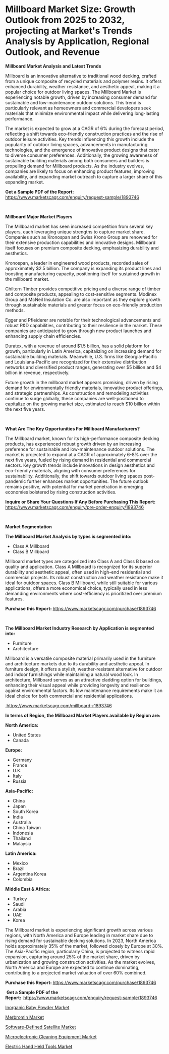 <p><h1>Millboard Market Size: Growth Outlook from 2025 to 2032, projecting at Market's Trends Analysis by Application, Regional Outlook, and Revenue</h1></p><p><strong>Millboard Market Analysis and Latest Trends</strong></p>
<p><p>Millboard is an innovative alternative to traditional wood decking, crafted from a unique composite of recycled materials and polymer resins. It offers enhanced durability, weather resistance, and aesthetic appeal, making it a popular choice for outdoor living spaces. The Millboard Market is experiencing notable growth, driven by increasing consumer demand for sustainable and low-maintenance outdoor solutions. This trend is particularly relevant as homeowners and commercial developers seek materials that minimize environmental impact while delivering long-lasting performance.</p><p>The market is expected to grow at a CAGR of 6% during the forecast period, reflecting a shift towards eco-friendly construction practices and the rise of outdoor leisure activities. Key trends influencing this growth include the popularity of outdoor living spaces, advancements in manufacturing technologies, and the emergence of innovative product designs that cater to diverse consumer preferences. Additionally, the growing awareness of sustainable building materials among both consumers and builders is propelling demand for Millboard products. As the industry evolves, companies are likely to focus on enhancing product features, improving availability, and expanding market outreach to capture a larger share of this expanding market.</p></p>
<p><strong>Get a Sample PDF of the Report:&nbsp;</strong> <a href="https://www.marketscagr.com/enquiry/request-sample/1893746?utm_campaign=2107&utm_medium=2&utm_source=Github&utm_content=ia&utm_term=31012025&utm_id=millboard">https://www.marketscagr.com/enquiry/request-sample/1893746</a></p>
<p>&nbsp;</p>
<p><strong>Millboard Major Market Players</strong></p>
<p><p>The Millboard market has seen increased competition from several key players, each leveraging unique strengths to capture market share. Companies such as Kronospan and Swiss Krono Group are renowned for their extensive production capabilities and innovative designs. Millboard itself focuses on premium composite decking, emphasizing durability and aesthetics.</p><p>Kronospan, a leader in engineered wood products, recorded sales of approximately $2.5 billion. The company is expanding its product lines and boosting manufacturing capacity, positioning itself for sustained growth in the millboard market.</p><p>Chiltern Timber provides competitive pricing and a diverse range of timber and composite products, appealing to cost-sensitive segments. Modinex Group and McNeil Insulation Co. are also important as they explore growth through sustainable materials and greater focus on eco-friendly production methods.</p><p>Egger and Pfleiderer are notable for their technological advancements and robust R&D capabilities, contributing to their resilience in the market. These companies are anticipated to grow through new product launches and enhancing supply chain efficiencies.</p><p>Duratex, with a revenue of around $1.5 billion, has a solid platform for growth, particularly in Latin America, capitalizing on increasing demand for sustainable building materials. Meanwhile, U.S. firms like Georgia-Pacific and Louisiana-Pacific are recognized for their extensive distribution networks and diversified product ranges, generating over $5 billion and $4 billion in revenue, respectively.</p><p>Future growth in the millboard market appears promising, driven by rising demand for environmentally friendly materials, innovative product offerings, and strategic partnerships. As construction and remodeling activities continue to surge globally, these companies are well-positioned to capitalize on the growing market size, estimated to reach $10 billion within the next five years.</p></p>
<p>&nbsp;</p>
<p><strong>What Are The Key Opportunities For Millboard Manufacturers?</strong></p>
<p><p>The Millboard market, known for its high-performance composite decking products, has experienced robust growth driven by an increasing preference for sustainable and low-maintenance outdoor solutions. The market is projected to expand at a CAGR of approximately 6-8% over the next five years, fueled by rising demand in residential and commercial sectors. Key growth trends include innovations in design aesthetics and eco-friendly materials, aligning with consumer preferences for sustainability. Additionally, the shift towards outdoor living spaces post-pandemic further enhances market opportunities. The future outlook remains positive, with potential for market penetration in emerging economies bolstered by rising construction activities.</p></p>
<p><strong>Inquire or Share Your Questions If Any Before Purchasing This Report:</strong> <a href="https://www.marketscagr.com/enquiry/pre-order-enquiry/1893746?utm_campaign=2107&utm_medium=2&utm_source=Github&utm_content=ia&utm_term=31012025&utm_id=millboard">https://www.marketscagr.com/enquiry/pre-order-enquiry/1893746</a></p>
<p>&nbsp;</p>
<p><strong>Market Segmentation</strong></p>
<p><strong>The Millboard Market Analysis by types is segmented into:</strong></p>
<p><ul><li>Class A Millboard</li><li>Class B Millboard</li></ul></p>
<p><p>Millboard market types are categorized into Class A and Class B based on quality and application. Class A Millboard is recognized for its superior durability and aesthetic appeal, often used in high-end residential and commercial projects. Its robust construction and weather resistance make it ideal for outdoor spaces. Class B Millboard, while still suitable for various applications, offers a more economical choice, typically used in less demanding environments where cost-efficiency is prioritized over premium features.</p></p>
<p><strong>Purchase this Report:&nbsp;</strong><a href="https://www.marketscagr.com/purchase/1893746?utm_campaign=2107&utm_medium=2&utm_source=Github&utm_content=ia&utm_term=31012025&utm_id=millboard">https://www.marketscagr.com/purchase/1893746</a></p>
<p>&nbsp;</p>
<p><strong>The Millboard Market Industry Research by Application is segmented into:</strong></p>
<p><ul><li>Furniture</li><li>Architecture</li></ul></p>
<p><p>Millboard is a versatile composite material primarily used in the furniture and architecture markets due to its durability and aesthetic appeal. In furniture design, it offers a stylish, weather-resistant alternative for outdoor and indoor furnishings while maintaining a natural wood look. In architecture, Millboard serves as an attractive cladding option for buildings, enhancing their visual appeal while providing longevity and resilience against environmental factors. Its low maintenance requirements make it an ideal choice for both commercial and residential applications.</p></p>
<p><a href="https://www.marketscagr.com/millboard-r1893746?utm_campaign=2107&utm_medium=2&utm_source=Github&utm_content=ia&utm_term=31012025&utm_id=millboard">&nbsp;https://www.marketscagr.com/millboard-r1893746</a></p>
<p><strong>In terms of Region, the Millboard Market Players available by Region are:</strong></p>
<p>
    <p> <strong> North America: </strong>
        <ul>
            <li>United States</li>
            <li>Canada</li>
        </ul>
        </p> 
    <p> <strong> Europe: </strong>
        <ul>
            <li>Germany</li>
            <li>France</li>
            <li>U.K.</li>
            <li>Italy</li>
            <li>Russia</li>
        </ul>
        </p> 
    <p> <strong> Asia-Pacific: </strong>
        <ul>
            <li>China</li>
            <li>Japan</li>
            <li>South Korea</li>
            <li>India</li>
            <li>Australia</li>
            <li>China Taiwan</li>
            <li>Indonesia</li>
            <li>Thailand</li>
            <li>Malaysia</li>
        </ul>
        </p> 
    <p> <strong> Latin America: </strong>
        <ul>
            <li>Mexico</li>
            <li>Brazil</li>
            <li>Argentina Korea</li>
            <li>Colombia</li>
        </ul>
        </p> 
    <p> <strong> Middle East & Africa: </strong>
        <ul>
            <li>Turkey</li>
            <li>Saudi</li>
            <li>Arabia</li>
            <li>UAE</li>
            <li>Korea</li>
        </ul>
    </p>
    </p>
<p><p>The Millboard market is experiencing significant growth across various regions, with North America and Europe leading in market share due to rising demand for sustainable decking solutions. In 2023, North America holds approximately 35% of the market, followed closely by Europe at 30%. The Asia-Pacific region, particularly China, is projected to witness rapid expansion, capturing around 25% of the market share, driven by urbanization and growing construction activities. As the market evolves, North America and Europe are expected to continue dominating, contributing to a projected market valuation of over 60% combined.</p></p>
<p><strong>Purchase this Report: </strong><a href="https://www.marketscagr.com/purchase/1893746?utm_campaign=2107&utm_medium=2&utm_source=Github&utm_content=ia&utm_term=31012025&utm_id=millboard">https://www.marketscagr.com/purchase/1893746</a></p>
<p>&nbsp;<strong>Get a Sample PDF of the Report:&nbsp;&nbsp;</strong><a href="https://www.marketscagr.com/enquiry/request-sample/1893746?utm_campaign=2107&utm_medium=2&utm_source=Github&utm_content=ia&utm_term=31012025&utm_id=millboard">https://www.marketscagr.com/enquiry/request-sample/1893746</a></p>
<p><strong></strong></p>
<p><p><a href="https://www.linkedin.com/pulse/inorganic-baby-powder-market-share-analysis-129-cagr-growth-ufp1f?utm_campaign=2107&utm_medium=2&utm_source=Github&utm_content=ia&utm_term=31012025&utm_id=millboard">Inorganic Baby Powder Market</a></p><p><a href="https://github.com/delindacallegari68/Market-Research-Report-List-1/blob/main/merbromin-market.md?utm_campaign=2107&utm_medium=2&utm_source=Github&utm_content=ia&utm_term=31012025&utm_id=millboard">Merbromin Market</a></p><p><a href="https://www.linkedin.com/pulse/unlocking-growth-potential-strategic-analysis-software-defined-ls8lf?utm_campaign=2107&utm_medium=2&utm_source=Github&utm_content=ia&utm_term=31012025&utm_id=millboard">Software-Defined Satellite Market</a></p><p><a href="https://www.linkedin.com/pulse/global-overview-microelectronic-cleaning-equipment-market-revenue-ugz3f?utm_campaign=2107&utm_medium=2&utm_source=Github&utm_content=ia&utm_term=31012025&utm_id=millboard">Microelectronic Cleaning Equipment Market</a></p><p><a href="https://www.linkedin.com/pulse/revenue-growth-market-insights-electric-hand-held-tools-9l1tf?utm_campaign=2107&utm_medium=2&utm_source=Github&utm_content=ia&utm_term=31012025&utm_id=millboard">Electric Hand Held Tools Market</a></p></p>